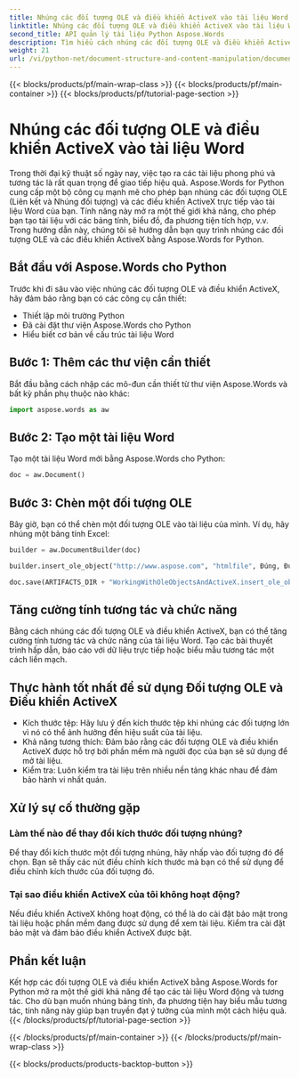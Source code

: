 ```yaml
---
title: Nhúng các đối tượng OLE và điều khiển ActiveX vào tài liệu Word
linktitle: Nhúng các đối tượng OLE và điều khiển ActiveX vào tài liệu Word
second_title: API quản lý tài liệu Python Aspose.Words
description: Tìm hiểu cách nhúng các đối tượng OLE và điều khiển ActiveX vào tài liệu Word bằng Aspose.Words for Python. Tạo tài liệu tương tác và động một cách liền mạch.
weight: 21
url: /vi/python-net/document-structure-and-content-manipulation/document-ole-objects-active-x/
---
```


{{< blocks/products/pf/main-wrap-class >}}
{{< blocks/products/pf/main-container >}}
{{< blocks/products/pf/tutorial-page-section >}}

# Nhúng các đối tượng OLE và điều khiển ActiveX vào tài liệu Word


Trong thời đại kỹ thuật số ngày nay, việc tạo ra các tài liệu phong phú và tương tác là rất quan trọng để giao tiếp hiệu quả. Aspose.Words for Python cung cấp một bộ công cụ mạnh mẽ cho phép bạn nhúng các đối tượng OLE (Liên kết và Nhúng đối tượng) và các điều khiển ActiveX trực tiếp vào tài liệu Word của bạn. Tính năng này mở ra một thế giới khả năng, cho phép bạn tạo tài liệu với các bảng tính, biểu đồ, đa phương tiện tích hợp, v.v. Trong hướng dẫn này, chúng tôi sẽ hướng dẫn bạn quy trình nhúng các đối tượng OLE và các điều khiển ActiveX bằng Aspose.Words for Python.


## Bắt đầu với Aspose.Words cho Python

Trước khi đi sâu vào việc nhúng các đối tượng OLE và điều khiển ActiveX, hãy đảm bảo rằng bạn có các công cụ cần thiết:

- Thiết lập môi trường Python
- Đã cài đặt thư viện Aspose.Words cho Python
- Hiểu biết cơ bản về cấu trúc tài liệu Word

## Bước 1: Thêm các thư viện cần thiết

Bắt đầu bằng cách nhập các mô-đun cần thiết từ thư viện Aspose.Words và bất kỳ phần phụ thuộc nào khác:

```python
import aspose.words as aw
```

## Bước 2: Tạo một tài liệu Word

Tạo một tài liệu Word mới bằng Aspose.Words cho Python:

```python
doc = aw.Document()
```

## Bước 3: Chèn một đối tượng OLE

Bây giờ, bạn có thể chèn một đối tượng OLE vào tài liệu của mình. Ví dụ, hãy nhúng một bảng tính Excel:

```python
builder = aw.DocumentBuilder(doc)

builder.insert_ole_object("http://www.aspose.com", "htmlfile", Đúng, Đúng, Không có)

doc.save(ARTIFACTS_DIR + "WorkingWithOleObjectsAndActiveX.insert_ole_object.docx")
```

## Tăng cường tính tương tác và chức năng

Bằng cách nhúng các đối tượng OLE và điều khiển ActiveX, bạn có thể tăng cường tính tương tác và chức năng của tài liệu Word. Tạo các bài thuyết trình hấp dẫn, báo cáo với dữ liệu trực tiếp hoặc biểu mẫu tương tác một cách liền mạch.

## Thực hành tốt nhất để sử dụng Đối tượng OLE và Điều khiển ActiveX

- Kích thước tệp: Hãy lưu ý đến kích thước tệp khi nhúng các đối tượng lớn vì nó có thể ảnh hưởng đến hiệu suất của tài liệu.
- Khả năng tương thích: Đảm bảo rằng các đối tượng OLE và điều khiển ActiveX được hỗ trợ bởi phần mềm mà người đọc của bạn sẽ sử dụng để mở tài liệu.
- Kiểm tra: Luôn kiểm tra tài liệu trên nhiều nền tảng khác nhau để đảm bảo hành vi nhất quán.

## Xử lý sự cố thường gặp

### Làm thế nào để thay đổi kích thước đối tượng nhúng?

Để thay đổi kích thước một đối tượng nhúng, hãy nhấp vào đối tượng đó để chọn. Bạn sẽ thấy các nút điều chỉnh kích thước mà bạn có thể sử dụng để điều chỉnh kích thước của đối tượng đó.

### Tại sao điều khiển ActiveX của tôi không hoạt động?

Nếu điều khiển ActiveX không hoạt động, có thể là do cài đặt bảo mật trong tài liệu hoặc phần mềm đang được sử dụng để xem tài liệu. Kiểm tra cài đặt bảo mật và đảm bảo điều khiển ActiveX được bật.

## Phần kết luận

Kết hợp các đối tượng OLE và điều khiển ActiveX bằng Aspose.Words for Python mở ra một thế giới khả năng để tạo các tài liệu Word động và tương tác. Cho dù bạn muốn nhúng bảng tính, đa phương tiện hay biểu mẫu tương tác, tính năng này giúp bạn truyền đạt ý tưởng của mình một cách hiệu quả.
{{< /blocks/products/pf/tutorial-page-section >}}

{{< /blocks/products/pf/main-container >}}
{{< /blocks/products/pf/main-wrap-class >}}

{{< blocks/products/products-backtop-button >}}
